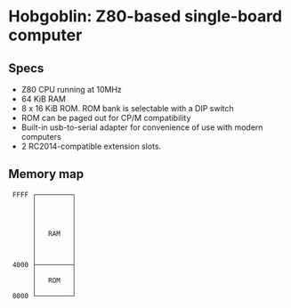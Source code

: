 # Hobgoblin: Z80-based single-board computer

## Specs

 - Z80 CPU running at 10MHz
 - 64 KiB RAM
 - 8 x 16 KiB ROM. ROM bank is selectable with a DIP switch
 - ROM can be paged out for CP/M compatibility
 - Built-in usb-to-serial adapter for convenience of use with modern computers
 - 2 RC2014-compatible extension slots.

## Memory map

```
 FFFF ┌─────────┐
      │         │
      │         │
      │         │
      │         │
      │   RAM   │
      │         │
      │         │
      │         │
 4000 ├─────────┤
      │         │
      │   ROM   │
      │         │
 0000 └─────────┘
```
